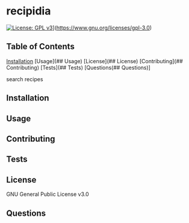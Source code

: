 # recipidia # 
    
[![License: GPL v3](https://img.shields.io/badge/License-GPLv3-blue.svg)](https://img.shields.io/badge/License-GPLv3-blue.svg)](https://www.gnu.org/licenses/gpl-3.0)
    
## Table of Contents ##
[Installation](##Installation##)
[Usage](## Usage)
[License](## License)
[Contributing](## Contributing)
[Tests](## Tests)
[Questions(## Questions)]

    
search recipes
    
## Installation ##
    
## Usage ##
    
## Contributing ##
    
## Tests ##
    
## License ##
    
GNU General Public License v3.0
    
## Questions ##
    
